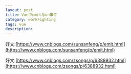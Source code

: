 ```yaml
---
layout: post
title: Vue中emit与on事件
category: workFighting
tags: vue
description: 
---
```


好文:[https://www.cnblogs.com/sunsanfeng/p/emit.html](https://www.cnblogs.com/sunsanfeng/p/emit.html)

好文:[https://www.cnblogs.com/zsongs/p/6388932.html](https://www.cnblogs.com/zsongs/p/6388932.html)
